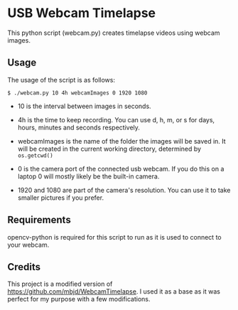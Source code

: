 # USB Webcam Timelapse

This python script (webcam.py) creates timelapse videos using webcam images. 

## Usage 
The usage of the script is as follows:

    $ ./webcam.py 10 4h webcamImages 0 1920 1080

- 10 is the interval between images in seconds.

- 4h is the time to keep recording. You can use d, h, m, or s for days, hours, minutes and seconds respectively.

- webcamImages is the name of the folder the images will be saved in. It will be created in the current working directory, determined by `os.getcwd()`

- 0 is the camera port of the connected usb webcam. If you do this on a laptop 0 will mostly likely be the built-in camera.

- 1920 and 1080 are part of the camera's resolution. You can use it to take smaller pictures if you prefer.

## Requirements
opencv-python is required for this script to run as it is used to connect to your webcam. 

## Credits
This project is a modified version of https://github.com/mbjd/WebcamTimelapse. I used it as a base as it was perfect for my purpose with a few modifications. 

